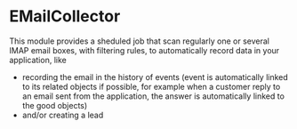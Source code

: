 EMailCollector
==============

This module provides a sheduled job that scan regularly one or several IMAP email boxes, with filtering rules, to
automatically record data in your application, like

* recording the email in the history of events (event is automatically linked to its related objects if possible, for
  example when a customer reply to an email sent from the application, the answer is automatically linked to the good
  objects)
* and/or creating a lead
